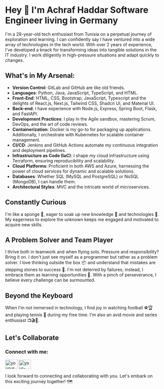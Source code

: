 
# Hey 👋 I'm Achraf Haddar Software Engineer living in Germany

I'm a 28-year-old tech enthusiast from Tunisia on a perpetual journey of exploration and learning. 
I can confidently say I have ventured into a wide array of technologies in the tech world. With over 2 years of experience, I've developed a knack for transforming ideas into tangible solutions in the IT industry. I work diligently in high-pressure situations and adapt quickly to changes. 

## What's in My Arsenal:

- **Version Control**: GitLab and GitHub are like old friends.
- **Languages**: Python, Java, JavaScript, TypeScript, and HTML.
- **Front-End**: HTML, CSS, Bootstrap, JavaScript, Typescript and the delights of React.js, Next.js, Tailwind CSS, Shadcn UI, and Material UI.
- **Back-end**: I have experience with Node.js, Express, Spring Boot, Flask, and FastAPI.
- **Development Practices**: I play in the Agile sandbox, mastering Scrum, DevOps, and the art of code reviews.
- **Containerization**: Docker is my go-to for packaging up applications. Additionally, I orchestrate with Kubernetes for scalable container management.    
-   **CI/CD**: Jenkins and GitHub Actions automate my continuous integration and deployment pipelines.    
-   **Infrastructure as Code (IaC)**: I shape my cloud infrastructure using Terraform, ensuring reproducibility and scalability.    
-   **Cloud Platforms**: Proficient in both AWS and Azure, harnessing the power of cloud services for dynamic and scalable solutions.
- **Databases**: Whether SQL (MySQL and PostgreSQL) or NoSQL (MongoDB), I can handle them.
- **Architectural Styles**: MVC and the intricate world of microservices.

## Constantly Curious

I'm like a sponge 🧽, eager to soak up new knowledge 🧠 and technologies 🔬. 
My eagerness to explore the unknown keeps me engaged and motivated to acquire new skills.

## A Problem Solver and Team Player

I thrive both in teamwork and when flying solo. Pressure and responsibility? Bring it on.
I don't just see myself as a programmer but rather as a problem solver. 
I love thinking outside the box 📦 and understand that mistakes are stepping stones to success 🚀. 
I'm not deterred by failures; instead, I embrace them as learning opportunities 📖. 
With a pinch of perseverance, I believe every challenge can be surmounted.

## Beyond the Keyboard

When I'm not immersed in technology, I find joy in watching football ⚽🏆 and playing tennis 🎾 during my free time. I'm also an avid movie and series enthusiast 📺🎬🍿.

## Let's Collaborate

<h3 align="left">Connect with me:</h3>
<p align="left">
<a href="https://github.com/Achraf-haddar" target="_blank"><img align="center" src="https://raw.githubusercontent.com/rahuldkjain/github-profile-readme-generator/master/src/images/icons/Social/github.svg" alt="yourusername" height="30" width="40" /></a>
<a href="https://www.linkedin.com/in/achraf-haddar-04aa62167/" target="_blank"><img align="center" src="https://raw.githubusercontent.com/rahuldkjain/github-profile-readme-generator/master/src/images/icons/Social/linked-in-alt.svg" alt="your-linkedin" height="30" width="40" /></a>
</p>
I look forward to connecting and collaborating with you. Let's embark on this exciting journey together! 🗺️
